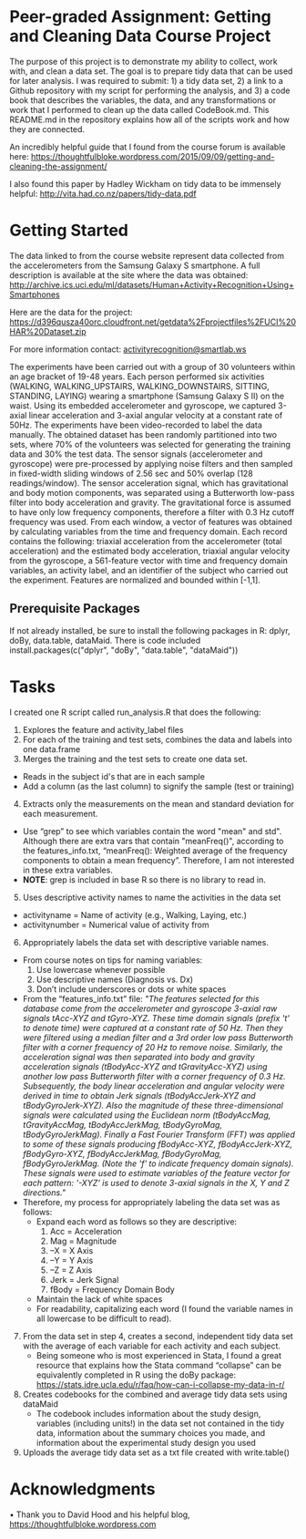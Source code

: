 # Peer-graded Assignment: Getting and Cleaning Data Course Project
The purpose of this project is to demonstrate my ability to collect, work with, and clean a data set. The goal is to prepare tidy data that can be used for later analysis. I was required to submit: 1) a tidy data set, 2) a link to a Github repository with my script for performing the analysis, and 3) a code book that describes the variables, the data, and any transformations or work that I performed to clean up the data called CodeBook.md. This README.md in the repository explains how all of the scripts work and how they are connected. 

An incredibly helpful guide that I found from the course forum is available here: https://thoughtfulbloke.wordpress.com/2015/09/09/getting-and-cleaning-the-assignment/ 

I also found this paper by Hadley Wickham on tidy data to be immensely helpful: http://vita.had.co.nz/papers/tidy-data.pdf

# Getting Started
The data linked to from the course website represent data collected from the accelerometers from the Samsung Galaxy S smartphone. A full description is available at the site where the data was obtained:
http://archive.ics.uci.edu/ml/datasets/Human+Activity+Recognition+Using+Smartphones 

Here are the data for the project:
https://d396qusza40orc.cloudfront.net/getdata%2Fprojectfiles%2FUCI%20HAR%20Dataset.zip 

For more information contact: activityrecognition@smartlab.ws

The experiments have been carried out with a group of 30 volunteers within an age bracket of 19-48 years. Each person performed six activities (WALKING, WALKING_UPSTAIRS, WALKING_DOWNSTAIRS, SITTING, STANDING, LAYING) wearing a smartphone (Samsung Galaxy S II) on the waist. Using its embedded accelerometer and gyroscope, we captured 3-axial linear acceleration and 3-axial angular velocity at a constant rate of 50Hz. The experiments have been video-recorded to label the data manually. The obtained dataset has been randomly partitioned into two sets, where 70% of the volunteers was selected for generating the training data and 30% the test data. 
The sensor signals (accelerometer and gyroscope) were pre-processed by applying noise filters and then sampled in fixed-width sliding windows of 2.56 sec and 50% overlap (128 readings/window). The sensor acceleration signal, which has gravitational and body motion components, was separated using a Butterworth low-pass filter into body acceleration and gravity. The gravitational force is assumed to have only low frequency components, therefore a filter with 0.3 Hz cutoff frequency was used. From each window, a vector of features was obtained by calculating variables from the time and frequency domain.
Each record contains the following: triaxial acceleration from the accelerometer (total acceleration) and the estimated body acceleration, triaxial angular velocity from the gyroscope, a 561-feature vector with time and frequency domain variables, an activity label, and an identifier of the subject who carried out the experiment. Features are normalized and bounded within [-1,1].
## Prerequisite Packages ##
If not already installed, be sure to install the following packages in R: dplyr, doBy, data.table, dataMaid. There is code included 
install.packages(c("dplyr", "doBy", "data.table", "dataMaid"))

# Tasks
I created one R script called run_analysis.R that does the following: 
1.	Explores the feature and activity_label files
2.	For each of the training and test sets, combines the data and labels into one data.frame
3.	Merges the training and the test sets to create one data set.
*	Reads in the subject id's that are in each sample
*	Add a column (as the last column) to signify the sample (test or training)
4.	Extracts only the measurements on the mean and standard deviation for each measurement. 
*	Use “grep” to see which variables contain the word "mean" and std". Although there are extra vars that contain "meanFreq()", according to the features_info.txt, “meanFreq(): Weighted average of the frequency components to obtain a mean frequency”. Therefore, I am not interested in these extra variables. 
*	**NOTE**: grep is included in base R so there is no library to read in.        
5.	Uses descriptive activity names to name the activities in the data set
*	activityname = Name of activity (e.g., Walking, Laying, etc.)
*	activitynumber = Numerical value of activity from 
6.	Appropriately labels the data set with descriptive variable names. 
*	From course notes on tips for naming variables:
    1.	Use lowercase whenever possible
    2.	Use descriptive names (Diagnosis vs. Dx)
    3.	Don’t include underscores or dots or white spaces
*	From the “features_info.txt” file: *"The features selected for this database come from the accelerometer and gyroscope 3-axial raw signals tAcc-XYZ and tGyro-XYZ. These time domain signals (prefix 't' to denote time) were captured at a constant rate of 50 Hz. Then they were filtered using a median filter and a 3rd order low pass Butterworth filter with a corner frequency of 20 Hz to remove noise. Similarly, the acceleration signal was then separated into body and gravity acceleration signals (tBodyAcc-XYZ and tGravityAcc-XYZ) using another low pass Butterworth filter with a corner frequency of 0.3 Hz. Subsequently, the body linear acceleration and angular velocity were derived in time to obtain Jerk signals (tBodyAccJerk-XYZ and tBodyGyroJerk-XYZ). Also the magnitude of these three-dimensional signals were calculated using the Euclidean norm (tBodyAccMag, tGravityAccMag, tBodyAccJerkMag, tBodyGyroMag, tBodyGyroJerkMag). Finally a Fast Fourier Transform (FFT) was applied to some of these signals producing fBodyAcc-XYZ, fBodyAccJerk-XYZ, fBodyGyro-XYZ, fBodyAccJerkMag, fBodyGyroMag, fBodyGyroJerkMag. (Note the 'f' to indicate frequency domain signals). These signals were used to estimate variables of the feature vector for each pattern: '-XYZ' is used to denote 3-axial signals in the X, Y and Z directions."*
  *	Therefore, my process for appropriately labeling the data set was as follows:
    * Expand each word as follows so they are descriptive:
        1.	Acc = Acceleration
        2.	Mag = Magnitude
        3.	–X = X Axis
        4.	–Y = Y Axis
        5.	–Z = Z Axis
        6.	Jerk = Jerk Signal
        7.	fBody = Frequency Domain Body
    *	Maintain the lack of white spaces
    *	For readability, capitalizing each word (I found the variable names in all lowercase to be difficult to read).
7.	From the data set in step 4, creates a second, independent tidy data set with the average of each variable for each activity and each subject. 
    * Being someone who is most experienced in Stata, I found a great resource that explains how the Stata command “collapse” can be equivalently completed in R using the doBy package: https://stats.idre.ucla.edu/r/faq/how-can-i-collapse-my-data-in-r/        
8.	Creates codebooks for the combined and average tidy data sets using dataMaid
    * The codebook includes information about the study design, variables (including units!) in the data set not contained in the tidy data, information about the summary choices you made, and information about the experimental study design you used
9.	Uploads the average tidy data set as a txt file created with write.table()
# Acknowledgments
•	Thank you to David Hood and his helpful blog, https://thoughtfulbloke.wordpress.com


